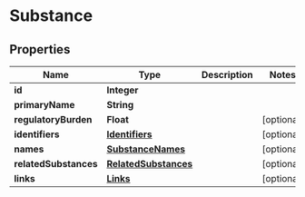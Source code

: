 
# Substance

## Properties
Name | Type | Description | Notes
------------ | ------------- | ------------- | -------------
**id** | **Integer** |  | 
**primaryName** | **String** |  | 
**regulatoryBurden** | **Float** |  |  [optional]
**identifiers** | [**Identifiers**](Identifiers.md) |  |  [optional]
**names** | [**SubstanceNames**](SubstanceNames.md) |  |  [optional]
**relatedSubstances** | [**RelatedSubstances**](RelatedSubstances.md) |  |  [optional]
**links** | [**Links**](Links.md) |  |  [optional]



